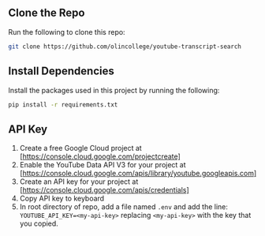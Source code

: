 
## Clone the Repo
Run the following to clone this repo:
```bash
git clone https://github.com/olincollege/youtube-transcript-search
```

## Install Dependencies
Install the packages used in this project by running the following:

```bash
pip install -r requirements.txt
```

## API Key

 1. Create a free Google Cloud project at [https://console.cloud.google.com/projectcreate]
 2. Enable the YouTube Data API V3 for your project at [https://console.cloud.google.com/apis/library/youtube.googleapis.com]
 3. Create an API key for your project at [https://console.cloud.google.com/apis/credentials]
 4. Copy API key to keyboard
 5. In root directory of repo, add a file named `.env` and add the line: `YOUTUBE_API_KEY=<my-api-key>` replacing `<my-api-key>` with the key that you copied.